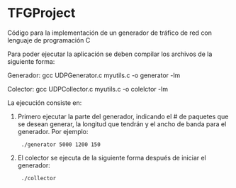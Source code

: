 # TFGProject
Código para la implementación de un generador de tráfico de red con lenguaje de programación C


Para poder ejecutar la aplicación se deben compilar los archivos de la siguiente forma:

Generador:
    gcc UDPGenerator.c myutils.c -o generator -lm
    
Colector:
    gcc UDPCollector.c myutils.c -o colelctor -lm
    

La ejecución consiste en:
1. Primero ejecutar la parte del generador, indicando el # de paquetes que se desean generar, la longitud que tendrán y el ancho de banda para
  el generador. Por ejemplo:
      
        ./generator 5000 1200 150

2. El colector se ejecuta de la siguiente forma después de iniciar el generador:

        ./collector
        
        

